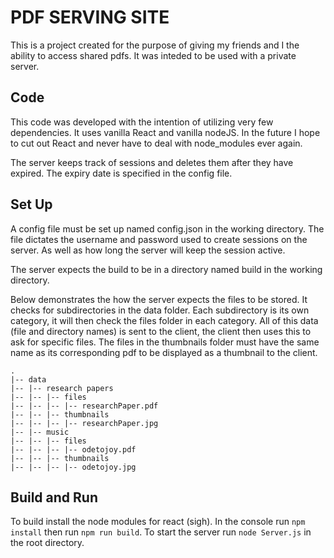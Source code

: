 # PDF SERVING SITE

This is a project created for the purpose of giving my friends and I the ability to access shared pdfs. It was inteded to be used with a private server.

## Code

This code was developed with the intention of utilizing very few dependencies. It uses vanilla React and vanilla nodeJS. In the future I hope to cut out React and never have to deal with node_modules ever again.

The server keeps track of sessions and deletes them after they have expired. The expiry date is specified in the config file.

## Set Up

A config file must be set up named config.json in the working directory. The file dictates the username and password used to create sessions on the server. As well as how long the server will keep the session active.

The server expects the build to be in a directory named build in the working directory.

Below demonstrates the how the server expects the files to be stored. It checks for subdirectories in the data folder. Each subdirectory is its own category, it will then check the files folder in each category. All of this data (file and directory names) is sent to the client, the client then uses this to ask for specific files. The files in the thumbnails folder must have the same name as its corresponding pdf to be displayed as a thumbnail to the client.
```
.
|-- data
|-- |-- research papers
|-- |-- |-- files
|-- |-- |-- |-- researchPaper.pdf
|-- |-- |-- thumbnails
|-- |-- |-- |-- researchPaper.jpg
|-- |-- music
|-- |-- |-- files
|-- |-- |-- |-- odetojoy.pdf
|-- |-- |-- thumbnails
|-- |-- |-- |-- odetojoy.jpg
```

## Build and Run

To build install the node modules for react (sigh).
In the console run `npm install` then run `npm run build`.
To start the server run `node Server.js` in the root directory.
